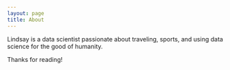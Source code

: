 ```yaml
---
layout: page
title: About
---
```


<p class="message">
  Lindsay is a data scientist passionate about traveling, sports, and using data science for the good of humanity.
</p>

Thanks for reading!
